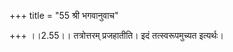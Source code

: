 +++
title = "55 श्री भगवानुवाच"

+++
।।2.55।। तत्रोत्तरम् प्रजहातीति। इदं तत्स्वरूपमुच्यत इत्यर्थः।  
